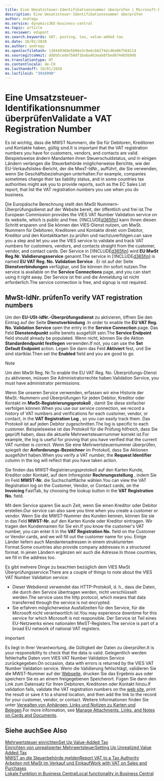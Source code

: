 ```yaml
---
title: Eine Umsatzsteuer-Identifikationsnummer überprüfen | Microsoft-Dokumentation
description: Eine Umsatzsteuer-Identifikationsnummer überprüfen
author: andregu
ms.service: dynamics365-business-central
ms.topic: article
ms.reviewer: edupont
ms.search.keywords: VAT, posting, tax, value-added tax
ms.date: 10/01/2020
ms.author: andregu
ms.openlocfilehash: 130449368e5b96e3c9e6cb6274dcd6e06f568114
ms.sourcegitcommit: ddbb5cede750df1baba4b3eab8fbed6744b5b9d6
ms.translationtype: HT
ms.contentlocale: de-CH
ms.lasthandoff: 10/01/2020
ms.locfileid: "3916990"
---
```

# <a name="validate-a-vat-registration-number"></a><span data-ttu-id="6c8e5-103">Eine Umsatzsteuer-Identifikationsnummer überprüfen</span><span class="sxs-lookup"><span data-stu-id="6c8e5-103">Validate a VAT Registration Number</span></span>

<span data-ttu-id="6c8e5-104">Es ist wichtig, dass die MWST Nummern, die Sie für Debitoren, Kreditoren und Kontakte haben, gültig sind.</span><span class="sxs-lookup"><span data-stu-id="6c8e5-104">It is important that the VAT registration numbers you have for customers, vendors, and contacts are valid.</span></span> <span data-ttu-id="6c8e5-105">Beispielsweise ändern Mandanten ihren Steuerschuldstatus, und in einigen Ländern verlangen die Steuerbehörde möglicherweise Berichte, wie der EU-Verkaufslistes-Bericht, der die MwsT-IdNr., aufführt, die Sie verwenden, wenn Sie Geschäftsbeziehungen unterhalten.</span><span class="sxs-lookup"><span data-stu-id="6c8e5-105">For example, companies sometimes change their tax liability status, and in some countries tax authorities might ask you to provide reports, such as the EC Sales List report, that list the VAT registration numbers you use when you do business.</span></span>

<span data-ttu-id="6c8e5-106">Die Europäische Berechnung stellt den MwSt Nummern-Überprüfungsdienst auf der Website bereit, der öffentlich und frei ist.</span><span class="sxs-lookup"><span data-stu-id="6c8e5-106">The European Commission provides the VIES VAT Number Validation service on its website, which is public and free.</span></span> [!INCLUDE[d365fin](includes/d365fin_md.md)] <span data-ttu-id="6c8e5-107">kann Ihnen diesen Schritt ersparen und Sie können den VIES-Dienst nutzen, um MwSt. Nummern für Debitoren, Kreditoren und Kontakte direkt vom Debitor, Kreditor und den Kontaktkarten zu prüfen und nachzuverfolgen.</span><span class="sxs-lookup"><span data-stu-id="6c8e5-107">can save you a step and let you use the VIES service to validate and track VAT numbers for customers, vendors, and contacts straight from the customer, vendor, and contact cards.</span></span> <span data-ttu-id="6c8e5-108">Der Service in [!INCLUDE[d365fin](includes/d365fin_md.md)] wird **EU MwSt Reg.Nr. Validierungsservice** genannt.</span><span class="sxs-lookup"><span data-stu-id="6c8e5-108">The service in [!INCLUDE[d365fin](includes/d365fin_md.md)] is named **EU VAT Reg. No. Validation Service** .</span></span> <span data-ttu-id="6c8e5-109">Er ist auf der Seite **Dienstverbindungen** verfügbar, und Sie können ihn sofort nutzen.</span><span class="sxs-lookup"><span data-stu-id="6c8e5-109">The service is available on the **Service Connections** page, and you can start using it right away.</span></span> <span data-ttu-id="6c8e5-110">Der Service ist frei und die Anmeldung ist nicht erforderlich.</span><span class="sxs-lookup"><span data-stu-id="6c8e5-110">The service connection is free, and signup is not required.</span></span>

## <a name="to-verify-vat-registration-numbers"></a><span data-ttu-id="6c8e5-111">MwSt-IdNr. prüfen</span><span class="sxs-lookup"><span data-stu-id="6c8e5-111">To verify VAT registration numbers</span></span>

<span data-ttu-id="6c8e5-112">Um den **EU-USt-IdNr.-Überprüfungsdienst** zu aktivieren, öffnen Sie den Eintrag auf der Seite **Dienstverbindung** .</span><span class="sxs-lookup"><span data-stu-id="6c8e5-112">In order to enable the **EU VAT Reg. No. Validation Service** open the entry in the **Service Connection** page.</span></span> <span data-ttu-id="6c8e5-113">Das Feld **Dienstendpunkt** sollte bereits ausgefüllt sein.</span><span class="sxs-lookup"><span data-stu-id="6c8e5-113">The **Service Endpoint** field should already be populated.</span></span> <span data-ttu-id="6c8e5-114">Wenn nicht, können Sie die Aktion **Standardendpunkt festlegen** verwenden.</span><span class="sxs-lookup"><span data-stu-id="6c8e5-114">If not, you can use the **Set Default Endpoint** action.</span></span> <span data-ttu-id="6c8e5-115">Legen Sie dann das Feld **Aktiviert** fest, und Sie sind startklar.</span><span class="sxs-lookup"><span data-stu-id="6c8e5-115">Then set the **Enabled** field and you are good to go.</span></span>

> [!NOTE]
> <span data-ttu-id="6c8e5-116">Um den MwSt Reg. Nr.</span><span class="sxs-lookup"><span data-stu-id="6c8e5-116">To enable the EU VAT Reg. No.</span></span> <span data-ttu-id="6c8e5-117">Überprüfungs-Dienst zu aktivieren, müssen Sie Administratorrechte haben.</span><span class="sxs-lookup"><span data-stu-id="6c8e5-117">Validation Service, you must have administrator permissions.</span></span>

<span data-ttu-id="6c8e5-118">Wenn Sie unseren Service verwenden, erfassen wir eine Historie der MwSt.-Nummern und Überprüfungen für jeden Debitor, Kreditor oder Kontakt im **MwSt-Registrierungsprotokoll** , damit Sie diese einfacher verfolgen können.</span><span class="sxs-lookup"><span data-stu-id="6c8e5-118">When you use our service connection, we record a history of VAT numbers and verifications for each customer, vendor, or contact, in the **VAT Registration Log** , so you can easily track them.</span></span> <span data-ttu-id="6c8e5-119">Das Protokoll ist auf jeden Debitor zugeschnitten.</span><span class="sxs-lookup"><span data-stu-id="6c8e5-119">The log is specific to each customer.</span></span> <span data-ttu-id="6c8e5-120">Beispielsweise ist das Protokoll für die Prüfung hilfreich, dass Sie geprüft haben, dass die aktuelle Mehrwertsteuernummer korrekt ist.</span><span class="sxs-lookup"><span data-stu-id="6c8e5-120">For example, the log is useful for proving that you have verified that the current VAT number is correct.</span></span> <span data-ttu-id="6c8e5-121">Wenn Sie eine Mehrwertsteuernummer überprüfen, spiegelt der **Anforderungs-Bezeichner** im Protokoll, dass Sie Aktionen ausgeführt haben.</span><span class="sxs-lookup"><span data-stu-id="6c8e5-121">When you verify a VAT number, the **Request Identifier** column in the log will reflect that you have taken action.</span></span>

<span data-ttu-id="6c8e5-122">Sie finden das MWST-Registrierungsprotokoll auf den Karten Kunde, Kreditor oder Kontakt, auf dem Inforegister **Rechnungsstellung** , indem Sie im Feld **MWST-Nr.** die Suchschaltfläche wählen.</span><span class="sxs-lookup"><span data-stu-id="6c8e5-122">You can view the VAT Registration log on the Customer, Vendor, or Contact cards, on the **Invoicing** FastTab, by choosing the lookup button in the **VAT Registration No.** field.</span></span>  

<span data-ttu-id="6c8e5-123">Mit dem Service sparen Sie auch Zeit, wenn Sie einen Kreditor oder Debitor erstellen.</span><span class="sxs-lookup"><span data-stu-id="6c8e5-123">Our service can also save you time when you create a customer or vendor.</span></span> <span data-ttu-id="6c8e5-124">Wenn Sie die MWST-Nummer des Kunden kennen, können Sie sie in das Feld **MWST-Nr.** auf den Karten Kunde oder Kreditor eintragen. Wir tragen den Kundennamen für Sie ein.</span><span class="sxs-lookup"><span data-stu-id="6c8e5-124">If you know the customer's VAT number, you can enter it in the **VAT Registration No.** field on the Customer or Vendor cards, and we will fill out the customer name for you.</span></span> <span data-ttu-id="6c8e5-125">Einige Länder liefern auch Mandantenadressen in einem strukturierten Format.</span><span class="sxs-lookup"><span data-stu-id="6c8e5-125">Some countries also provide company addresses in a structured format.</span></span> <span data-ttu-id="6c8e5-126">In jenen Ländern ergänzen wir auch die Adresse.</span><span class="sxs-lookup"><span data-stu-id="6c8e5-126">In those countries, we fill in the address too.</span></span>  

<span data-ttu-id="6c8e5-127">Es gibt mehrere Dinge zu beachten bezüglich dem VIES MwSt Überprüfungsservice:</span><span class="sxs-lookup"><span data-stu-id="6c8e5-127">There are a couple of things to note about the VIES VAT Number Validation service:</span></span>

* <span data-ttu-id="6c8e5-128">Dieser Webdienst verwendet das HTTP-Protokoll, d. h., dass die Daten, die durch den Service übertragen werden, nicht verschlüsselt werden.</span><span class="sxs-lookup"><span data-stu-id="6c8e5-128">The service uses the http protocol, which means that data transferred through the service is not encrypted.</span></span>  
* <span data-ttu-id="6c8e5-129">Sie erfahren möglicherweise Ausfallzeiten für den Service, für die Microsoft nicht verantwortlich ist.</span><span class="sxs-lookup"><span data-stu-id="6c8e5-129">You may experience downtime for this service for which Microsoft is not responsible.</span></span> <span data-ttu-id="6c8e5-130">Der Service ist Teil eines EU-Netzwerks eines nationalen MwST-Registers.</span><span class="sxs-lookup"><span data-stu-id="6c8e5-130">The service is part of a broad EU network of national VAT registers.</span></span>

> [!IMPORTANT]
> <span data-ttu-id="6c8e5-131">Es liegt in Ihrer Verantwortung, die Gültigkeit der Daten zu überprüfen.</span><span class="sxs-lookup"><span data-stu-id="6c8e5-131">It is your responsibility to check that the data is valid.</span></span> <span data-ttu-id="6c8e5-132">Gelegentlich werden fehlerhafte Daten vom VIES VAT Number Validation Service zurückgegeben.</span><span class="sxs-lookup"><span data-stu-id="6c8e5-132">On occasion, data with errors is returned by the VIES VAT Number Validation service.</span></span> <span data-ttu-id="6c8e5-133">Wenn die Validierung fehlschlägt, validieren Sie die MWST-Nummer auf der [Webseite](https://ec.europa.eu/taxation_customs/vies/), drucken Sie das Ergebnis aus oder speichern Sie es an einem freigegebenen Speicherort. Fügen Sie dann den Link zum Datensatz für Ihren Debitoren, Kreditoren oder Kontakt hinzu.</span><span class="sxs-lookup"><span data-stu-id="6c8e5-133">If validation fails, validate the VAT registration numbers on the [web site](https://ec.europa.eu/taxation_customs/vies/), print the result or save it to a shared location, and then add the link to the record for your customer, vendor, or contact.</span></span> <span data-ttu-id="6c8e5-134">Weitere Informationen finden Sie unter [Verwalten von Anhängen, Links und Notizen zu Karten und Belegen](ui-how-add-link-to-record.md).</span><span class="sxs-lookup"><span data-stu-id="6c8e5-134">For more information, see [Manage Attachments, Links, and Notes on Cards and Documents](ui-how-add-link-to-record.md).</span></span>

## <a name="see-also"></a><span data-ttu-id="6c8e5-135">Siehe auch</span><span class="sxs-lookup"><span data-stu-id="6c8e5-135">See Also</span></span>

[<span data-ttu-id="6c8e5-136">Mehrwertsteuer einrichten</span><span class="sxs-lookup"><span data-stu-id="6c8e5-136">Set Up Value-Added Tax</span></span>](finance-setup-vat.md)  
[<span data-ttu-id="6c8e5-137">Einrichten von unrealisierter Mehrwertsteuer</span><span class="sxs-lookup"><span data-stu-id="6c8e5-137">Setting Up Unrealized Value Added Tax</span></span>](finance-setup-unrealized-vat.md)  
[<span data-ttu-id="6c8e5-138">MWST an die Steuerbehörde melden</span><span class="sxs-lookup"><span data-stu-id="6c8e5-138">Report VAT to a Tax Authority</span></span>](finance-how-report-vat.md)  
[<span data-ttu-id="6c8e5-139">Arbeiten mit MwSt im Verkauf und Einkauf</span><span class="sxs-lookup"><span data-stu-id="6c8e5-139">Work with VAT on Sales and Purchases</span></span>](finance-work-with-vat.md)  
[<span data-ttu-id="6c8e5-140">Lokale Funktion in Business Central</span><span class="sxs-lookup"><span data-stu-id="6c8e5-140">Local functionality in Business Central</span></span>](about-localization.md)  
